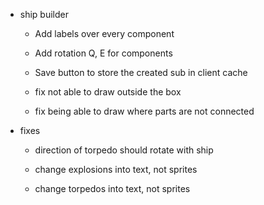 - ship builder

    - Add labels over every component

    - Add rotation Q, E for components

    - Save button to store the created sub in client cache

    - fix not able to draw outside the box

    - fix being able to draw where parts are not connected

- fixes

    - direction of torpedo should rotate with ship

    - change explosions into text, not sprites

    - change torpedos into text, not sprites
